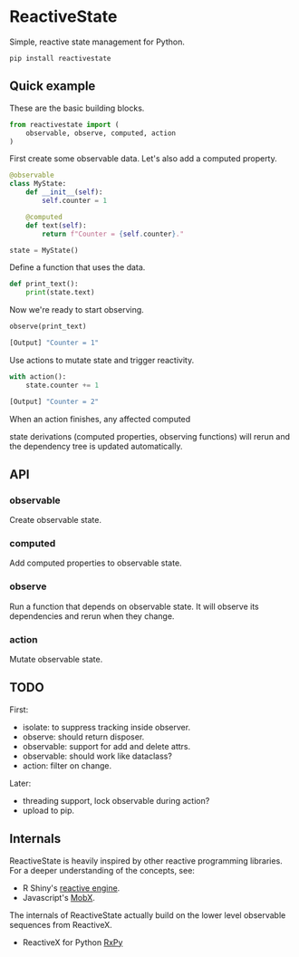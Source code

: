 # ReactiveState

Simple, reactive state management for Python.

~~~shell
pip install reactivestate
~~~


## Quick example

These are the basic building blocks.
~~~python
from reactivestate import (
    observable, observe, computed, action
)
~~~

First create some observable data. Let's also add a computed property.
~~~python
@observable
class MyState:
    def __init__(self):
        self.counter = 1

    @computed
    def text(self):
        return f"Counter = {self.counter}."

state = MyState()
~~~

Define a function that uses the data.
~~~python
def print_text():
    print(state.text)
~~~

Now we're ready to start observing. 
~~~python
observe(print_text)

[Output] "Counter = 1"
~~~

Use actions to mutate state and trigger reactivity.
~~~python
with action():
    state.counter += 1

[Output] "Counter = 2"
~~~

When an action finishes, any affected computed 


state derivations (computed properties, observing functions) will rerun and the dependency tree is updated automatically. 



## API

### observable
Create observable state.

### computed
Add computed properties to observable state.

### observe
Run a function that depends on observable state. It will observe its dependencies and rerun when they change.

### action
Mutate observable state.


## TODO

First:
* isolate: to suppress tracking inside observer.
* observe: should return disposer.
* observable: support for add and delete attrs.
* observable: should work like dataclass?
* action: filter on change.

Later:
* threading support, lock observable during action?
* upload to pip.


## Internals

ReactiveState is heavily inspired by other reactive programming libraries. For a deeper understanding of the concepts, see: 
* R Shiny's [reactive engine](https://shiny.rstudio.com/articles/execution-scheduling.html). 
* Javascript's [MobX](https://mobx.js.org/the-gist-of-mobx.html).

The internals of ReactiveState actually build on the lower level observable sequences from ReactiveX.
* ReactiveX for Python [RxPy](https://rxpy.readthedocs.io/en/latest/)
